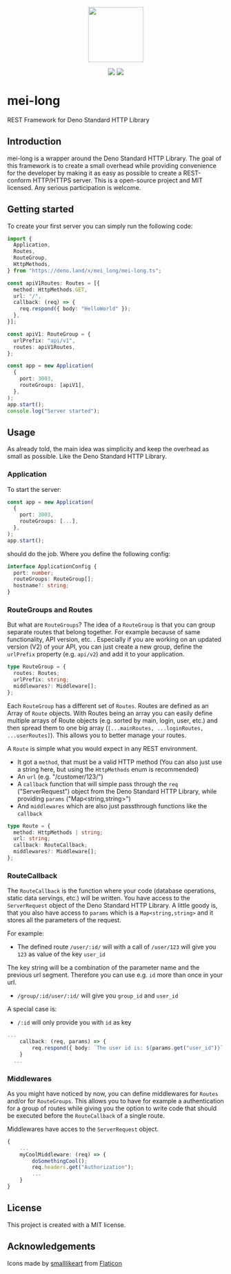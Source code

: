 <p align="center"><img src="https://image.flaticon.com/icons/svg/1494/1494163.svg" height="128" width="128"></p>
<p align="center"><img src="https://img.shields.io/github/v/release/martendV/mei-long?include_prereleases&style=for-the-badge">
<img src="https://img.shields.io/github/license/martendV/mei-long?style=for-the-badge"></p>


# mei-long
REST Framework for Deno Standard HTTP Library
## Introduction
mei-long is a wrapper around the Deno Standard HTTP Library. The goal of this framework is to create a small overhead while providing convenience for the developer by making it as easy as possible to create a REST-conform HTTP/HTTPS server. This is a open-source project and MIT licensed. Any serious participation is welcome.
## Getting started
To create your first server you can simply run the following code:
```ts
import {
  Application,
  Routes,
  RouteGroup,
  HttpMethods,
} from "https://deno.land/x/mei_long/mei-long.ts";

const apiV1Routes: Routes = [{
  method: HttpMethods.GET,
  url: "/",
  callback: (req) => {
    req.respond({ body: "HelloWorld" });
  },
}];

const apiV1: RouteGroup = {
  urlPrefix: "api/v1",
  routes: apiV1Routes,
};

const app = new Application(
  {
    port: 3003,
    routeGroups: [apiV1],
  },
);
app.start();
console.log("Server started");
```

## Usage
As already told, the main idea was simplicity and keep the overhead as small as possible. Like the Deno Standard HTTP Library.

### Application

To start the server:
```ts
const app = new Application(
  {
    port: 3003,
    routeGroups: [...],
  },
);
app.start();
```

should do the job.
Where you define the following config:

```ts
interface ApplicationConfig {
  port: number;
  routeGroups: RouteGroup[];
  hostname?: string;
}
```
### RouteGroups and Routes
But what are `RouteGroups`? The idea of a `RouteGroup` is that you can group separate routes that belong together. For example because of same functionality, API version, etc. . Especially if you are working on an updated version (V2) of your API, you can just create a new group, define the `urlPrefix` property (e.g. `api/v2`) and add it to your application.

```ts
type RouteGroup = {
  routes: Routes;
  urlPrefix: string;
  middlewares?: Middleware[];
};
```
Each `RouteGroup` has a different set of `Routes`. Routes are defined as an Array of `Route` objects. With Routes being an array you can easily define multiple arrays of Route objects (e.g. sorted by main, login, user, etc.) and then spread them to one big array (`[...mainRoutes, ...loginRoutes, ...userRoutes]`). This allows you to better manage your routes.

A `Route` is simple what you would expect in any REST environment.
- It got a `method`, that must be a valid HTTP method (You can also just use a string here, but using the `HttpMethods` enum is recommended)
- An `url` (e.g. "/customer/123/")
- A `callback` function that will simple pass through the `req` ("ServerRequest") object from the Deno Standard HTTP Library, while providing `params` ("Map<string,string>")
- And `middlewares` which are also just passthrough functions like the `callback`

```ts
type Route = {
  method: HttpMethods | string;
  url: string;
  callback: RouteCallback;
  middlewares?: Middleware[];
};
```

### RouteCallback

The `RouteCallback` is the function where your code (database operations, static data servings, etc.) will be written. You have access to the `ServerRequest` object of the Deno Standard HTTP Library. A little goody is, that you also have access to `params` which is a `Map<string,string>` and it stores all the parameters of the request.

For example:

- The defined route `/user/:id/` will with a call of `/user/123` will give you `123` as value of the key `user_id`

The key string will be a combination of the parameter name and the previous url segment. Therefore you can use e.g. `id` more than once in your url.

- `/group/:id/user/:id/` will give you `group_id` and `user_id`

A special case is:

- `/:id` will only provide you with `id` as key

```ts
...
    callback: (req, params) => {
        req.respond({ body: `The user id is: ${params.get("user_id")}` });
    }
  ...
```

### Middlewares

As you might have noticed by now, you can define middlewares for `Routes` and/or for `RouteGroups`. This allows you to have for example a authentication for a group of routes while giving you the option to write code that should be executed before the `RouteCallback` of a single route.

Middlewares have acces to the `ServerRequest` object.

```ts
{
    ...
    myCoolMiddleware: (req) => {
        doSomethingCool();
        req.headers.get("Authorization");
        ...
    }
}
```

## License
This project is created with a MIT license.

## Acknowledgements
Icons made by [smalllikeart](https://www.flaticon.com/authors/smalllikeart) from [Flaticon](https://www.flaticon.com/)
